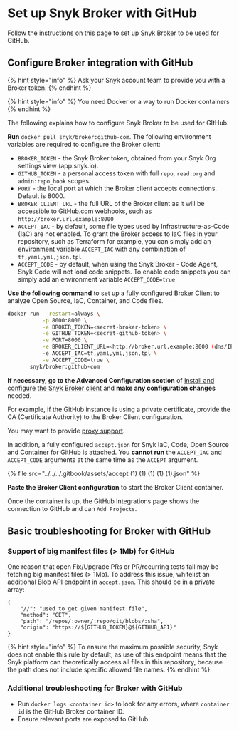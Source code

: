 # Set up Snyk Broker with GitHub

Follow the instructions on this page to set up Snyk Broker to be used for GitHub.

## Configure Broker integration with GitHub

{% hint style="info" %}
Ask your Snyk account team to provide you with a Broker token.
{% endhint %}

{% hint style="info" %}
You need Docker or a way to run Docker containers
{% endhint %}

The following explains how to configure Snyk Broker to be used for GItHub.

**Run** `docker pull snyk/broker:github-com`. The following environment variables are required to configure the Broker client:

* `BROKER_TOKEN` - the Snyk Broker token, obtained from your Snyk Org settings view (app.snyk.io).
* `GITHUB_TOKEN` - a personal access token with full `repo`, `read:org` and `admin:repo_hook` scopes.
* `PORT` - the local port at which the Broker client accepts connections. Default is 8000.
* `BROKER_CLIENT_URL` - the full URL of the Broker client as it will be accessible to GitHub.com webhooks, such as `http://broker.url.example:8000`
* `ACCEPT_IAC` - by default, some file types used by Infrastructure-as-Code (IaC) are not enabled. To grant the Broker access to IaC files in your repository, such as Terraform for example, you can simply add an environment variable `ACCEPT_IAC` with any combination of `tf,yaml,yml,json,tpl`
* `ACCEPT_CODE` - by default, when using the Snyk Broker - Code Agent, Snyk Code will not load code snippets. To enable code snippets you can simply add an environment variable `ACCEPT_CODE=true`

**Use the following command** to set up a fully configured Broker Client to analyze Open Source, IaC, Container, and Code files.

```bash
docker run --restart=always \
           -p 8000:8000 \
           -e BROKER_TOKEN=<secret-broker-token> \
           -e GITHUB_TOKEN=<secret-github-token> \
           -e PORT=8000 \
           -e BROKER_CLIENT_URL=<http://broker.url.example:8000 (dns/IP:port)> \
           -e ACCEPT_IAC=tf,yaml,yml,json,tpl \
           -e ACCEPT_CODE=true \
       snyk/broker:github-com
```

**If necessary, go to the Advanced Configuration section** of [Install and configure the Snyk Broker client](../set-up-snyk-broker/how-to-install-and-configure-your-snyk-broker-client.md) and **make any configuration changes** needed.

For example, if the GitHub instance is using a private certificate, provide the CA (Certificate Authority) to the Broker Client configuration.

You may want to provide [proxy support](https://docs.snyk.io/integrations/snyk-broker/set-up-snyk-broker/how-to-install-and-configure-your-snyk-broker-client#proxy-support).

In addition, a fully configured `accept.json` for Snyk IaC, Code, Open Source and Container for GitHub is attached. You **cannot run** the `ACCEPT_IAC` and `ACCEPT_CODE` arguments at the same time as the `ACCEPT` argument.

{% file src="../../../.gitbook/assets/accept (1) (1) (1) (1) (1).json" %}

**Paste the Broker Client configuration** to start the Broker Client container.

Once the container is up, the GitHub Integrations page shows the connection to GitHub and can `Add Projects`.

## Basic troubleshooting for Broker with GitHub

### **Support of big manifest files (> 1Mb) for GitHub**

One reason that open Fix/Upgrade PRs or PR/recurring tests fail may be fetching big manifest files (> 1Mb). To address this issue, whitelist an additional Blob API endpoint in `accept.json`. This should be in a private array:

```
{
    "//": "used to get given manifest file",
    "method": "GET",
    "path": "/repos/:owner/:repo/git/blobs/:sha",
    "origin": "https://${GITHUB_TOKEN}@${GITHUB_API}"
}
```

{% hint style="info" %}
To ensure the maximum possible security, Snyk does not enable this rule by default, as use of this endpoint means that the Snyk platform can theoretically access all files in this repository, because the path does not include specific allowed file names.
{% endhint %}

### **Additional troubleshooting for Broker with GitHub**

* Run `docker logs <container id>` to look for any errors, where `container id` is the GitHub Broker container ID.
* Ensure relevant ports are exposed to GitHub.

